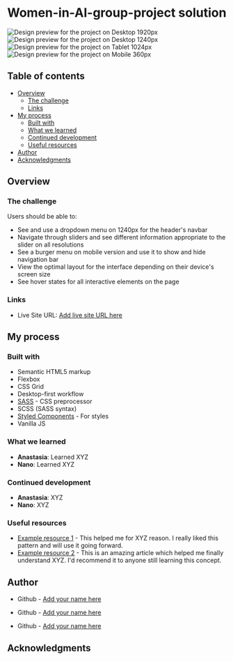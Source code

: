 # Women-in-AI-group-project solution

![Design preview for the project on Desktop 1920px](./design-previews/design-1920px.png)
![Design preview for the project on Desktop 1240px](./design-previews/design-1240px.jpeg)
![Design preview for the project on Tablet 1024px](./design-previews/design-1024px.jpeg)
![Design preview for the project on Mobile 360px](./design-previews/design-360px.jpeg)

## Table of contents

- [Overview](#overview)
  - [The challenge](#the-challenge)
  - [Links](#links)
- [My process](#my-process)
  - [Built with](#built-with)
  - [What we learned](#what-we-learned)
  - [Continued development](#continued-development)
  - [Useful resources](#useful-resources)
- [Author](#author)
- [Acknowledgments](#acknowledgments)

## Overview

### The challenge

Users should be able to:

- See and use a dropdown menu on 1240px for the header's navbar
- Navigate through sliders and see different information appropriate to the slider on all resolutions
- See a burger menu on mobile version and use it to show and hide navigation bar
- View the optimal layout for the interface depending on their device's screen size
- See hover states for all interactive elements on the page

### Links

- Live Site URL: [Add live site URL here](https://your-live-site-url.com)

## My process

### Built with

- Semantic HTML5 markup
- Flexbox
- CSS Grid
- Desktop-first workflow
- [SASS](https://sass-lang.com/) - CSS preprocessor
- SCSS (SASS syntax)
- [Styled Components](https://styled-components.com/) - For styles
- Vanilla JS

<!-- ------------------------------------------- -->

<!-- Please don't touch anything above the line ^ -->

### What we learned

<!-- write here what you learnt during work on the project -->

- **Anastasia**: Learned XYZ
- **Nano**: Learned XYZ

### Continued development

<!-- write what you plan to improve on in the future next to your name -->

- **Anastasia**: XYZ
- **Nano**: XYZ

<!-- Use this section to outline areas that you want to continue focusing on in future projects. These could be concepts you're still not completely comfortable with or techniques you found useful that you want to refine and perfect. -->

### Useful resources

- [Example resource 1](https://www.example.com) - This helped me for XYZ reason. I really liked this pattern and will use it going forward.
- [Example resource 2](https://www.example.com) - This is an amazing article which helped me finally understand XYZ. I'd recommend it to anyone still learning this concept.

## Author

- Github - [Add your name here](https://www.your-site.com)

- Github - [Add your name here](https://www.your-site.com)

- Github - [Add your name here](https://www.your-site.com)

## Acknowledgments

<!-- This is where you can give a hat tip to anyone who helped you out on this project. Perhaps you worked in a team or got some inspiration from someone else's solution. This is the perfect place to give them some credit. -->
